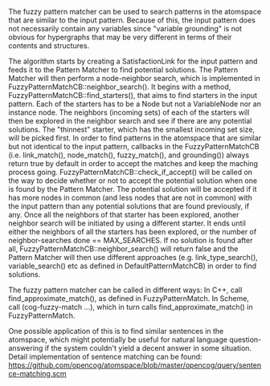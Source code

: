 The fuzzy pattern matcher can be used to search patterns in the atomspace that are similar to the input pattern. Because of this, the input pattern does not necessarily contain any variables since "variable grounding" is not obvious for hypergraphs that may be very different in terms of their contents and structures.

The algorithm starts by creating a SatisfactionLink for the input pattern and feeds it to the Pattern Matcher to find potential solutions. The Pattern Matcher will then perform a node-neighbor search, which is implemented in FuzzyPatternMatchCB::neighbor_search(). It begins with a method, FuzzyPatternMatchCB::find_starters(), that aims to find starters in the input pattern. Each of the starters has to be a Node but not a VariableNode nor an instance node. The neighbors (incoming sets) of each of the starters will then be explored in the neighbor search and see if there are any potential solutions. The "thinnest" starter, which has the smallest incoming set size, will be picked first. In order to find patterns in the atomspace that are similar but not identical to the input pattern, callbacks in the FuzzyPatternMatchCB (i.e. link_match(), node_match(), fuzzy_match(), and grounding()) always return true by default in order to accept the matches and keep the maching process going. FuzzyPatternMatchCB::check_if_accept() will be called on the way to decide whether or not to accept the potential solution when one is found by the Pattern Matcher. The potential solution will be accepted if it has more nodes in common (and less nodes that are not in common) with the input pattern than any potential solutions that are found previously, if any. Once all the neighbors of that starter has been explored, another neighbor search will be initiated by using a different starter. It ends until either the neighbors of all the starters has been explored, or the number of neighbor-searches done == MAX_SEARCHES. If no solution is found after all, FuzzyPatternMatchCB::neighbor_search() will return false and the Pattern Matcher will then use different approaches (e.g. link_type_search(), variable_search() etc as defined in DefaultPatternMatchCB) in order to find solutions.

The fuzzy pattern matcher can be called in different ways:
In C++, call find_approximate_match(), as defined in FuzzyPatternMatch.
In Scheme, call (cog-fuzzy-match ...), which in turn calls find_approximate_match() in FuzzyPatternMatch.

One possible application of this is to find similar sentences in the atomspace, which might potentially be useful for natural language question-answering if the system couldn't yield a decent answer in some situation. Detail implementation of sentence matching can be found:
https://github.com/opencog/atomspace/blob/master/opencog/query/sentence-matching.scm
